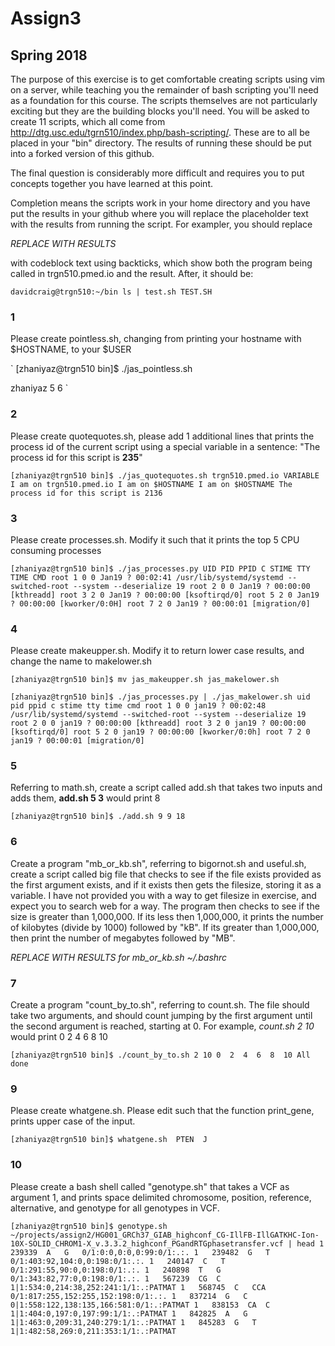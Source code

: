 # Assign3
## Spring 2018

The purpose of this exercise is to get comfortable creating scripts using vim on a server, while teaching you the remainder of bash scripting you'll need as a foundation for this course. The scripts themselves are not particularly exciting but they are the building blocks you'll need.  You will be asked to create 11 scripts, which all come from http://dtg.usc.edu/tgrn510/index.php/bash-scripting/.  These are to all be placed in your "bin" directory. The results of running these should be put into a forked version of this github. 

The final question is considerably more difficult and requires you to put concepts together you have learned at this point.

 Completion means the scripts work in your home directory and you have put the results in your github where you will replace the placeholder text with the results from running the script. For exampler, you should replace

*REPLACE WITH RESULTS*

with codeblock text using backticks, which show both the program being called in trgn510.pmed.io and the result.  After, it should be:

`
davidcraig@trgn510:~/bin ls | test.sh
TEST.SH
`

### 1
Please create pointless.sh, changing from printing your hostname with $HOSTNAME, to your $USER

` [zhaniyaz@trgn510 bin]$ ./jas_pointless.sh

zhaniyaz
5
6
`


### 2
Please create quotequotes.sh, please add 1 additional lines that prints the process id of the current script using a special variable in a sentence: "The process id for this script is **235**"

` [zhaniyaz@trgn510 bin]$ ./jas_quotequotes.sh
trgn510.pmed.io
VARIABLE
I am on trgn510.pmed.io
I am on $HOSTNAME
I am on $HOSTNAME
The process id for this script is 2136
`

### 3
Please create processes.sh.  Modify it such that it prints the top 5 CPU consuming processes

`[zhaniyaz@trgn510 bin]$ ./jas_processes.py
UID PID PPID C STIME TTY TIME CMD root 1 0 0 Jan19 ? 00:02:41 /usr/lib/systemd/systemd --switched-root --system --deserialize 19 root 2 0 0 Jan19 ? 00:00:00 [kthreadd] root 3 2 0 Jan19 ? 00:00:00 [ksoftirqd/0] root 5 2 0 Jan19 ? 00:00:00 [kworker/0:0H] root 7 2 0 Jan19 ? 00:00:01 [migration/0]`

### 4
Please create makeupper.sh.  Modify it to return lower case results, and change the name to makelower.sh

`[zhaniyaz@trgn510 bin]$ mv jas_makeupper.sh jas_makelower.sh`

`[zhaniyaz@trgn510 bin]$ ./jas_processes.py | ./jas_makelower.sh
uid pid ppid c stime tty time cmd root 1 0 0 jan19 ? 00:02:48 /usr/lib/systemd/systemd --switched-root --system --deserialize 19 root 2 0 0 jan19 ? 00:00:00 [kthreadd] root 3 2 0 jan19 ? 00:00:00 [ksoftirqd/0] root 5 2 0 jan19 ? 00:00:00 [kworker/0:0h] root 7 2 0 jan19 ? 00:00:01 [migration/0] 
`

### 5
Referring to math.sh, create a script called add.sh that takes two inputs and adds them, **add.sh 5 3** would print 8

`
[zhaniyaz@trgn510 bin]$ ./add.sh 9 9
18
`

### 6
Create a program "mb_or_kb.sh", referring to bigornot.sh and useful.sh, create a script called big file that checks to see if the file exists provided as the first argument exists, and if it exists then gets the filesize, storing it as a variable. I have not provided you with a way to get filesize in exercise, and expect you to search web for a way.  The program then checks to see if the size is greater than 1,000,000.  If its less then 1,000,000, it prints the number of kilobytes (divide by 1000) followed by "kB".  If its greater than 1,000,000, then print the number of megabytes followed by "MB".

*REPLACE WITH RESULTS for mb_or_kb.sh ~/.bashrc*

### 7
Create a program "count_by_to.sh", referring to count.sh.  The file should take two arguments, and should count jumping by the first argument until the second argument is reached, starting at 0.  For example, *count.sh 2 10* would print 0 2 4 6 8 10

`
[zhaniyaz@trgn510 bin]$ ./count_by_to.sh 2 10
0  2  4  6  8  10
All done
`

### 9
Please create whatgene.sh.  Please edit such that the function print_gene, prints upper case of the input.

`
[zhaniyaz@trgn510 bin]$ whatgene.sh 
PTEN 
J 
`

### 10
Please create a bash shell called "genotype.sh" that takes a VCF as argument 1, and prints space delimited chromosome, position, reference, alternative, and genotype for all genotypes in VCF.

`
[zhaniyaz@trgn510 bin]$ genotype.sh ~/projects/assign2/HG001_GRCh37_GIAB_highconf_CG-IllFB-IllGATKHC-Ion-10X-SOLID_CHROM1-X_v.3.3.2_highconf_PGandRTGphasetransfer.vcf | head
1	239339	A	G	0/1:0:0,0:0,0:99:0/1:.:.
1	239482	G	T	0/1:403:92,104:0,0:198:0/1:.:.
1	240147	C	T	0/1:291:55,90:0,0:198:0/1:.:.
1	240898	T	G	0/1:343:82,77:0,0:198:0/1:.:.
1	567239	CG	C	1|1:534:0,214:38,252:241:1/1:.:PATMAT
1	568745	C	CCA	0/1:817:255,152:255,152:198:0/1:.:.
1	837214	G	C	0|1:558:122,138:135,166:581:0/1:.:PATMAT
1	838153	CA	C	1|1:404:0,197:0,197:99:1/1:.:PATMAT
1	842825	A	G	1|1:463:0,209:31,240:279:1/1:.:PATMAT
1	845283	G	T	1|1:482:58,269:0,211:353:1/1:.:PATMAT
`
